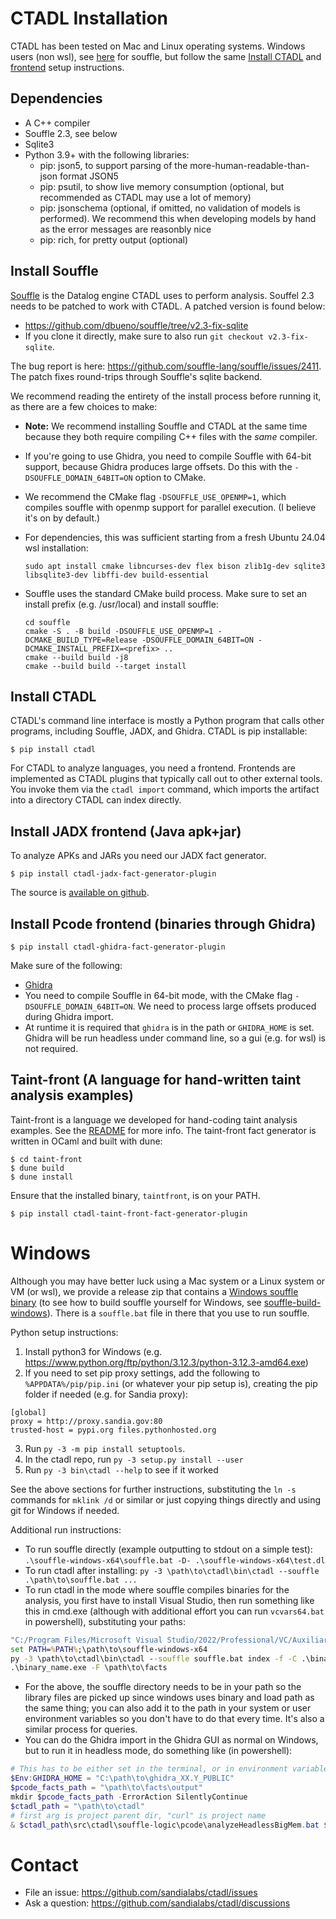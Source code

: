 # CTADL Installation

CTADL has been tested on Mac and Linux operating systems.
Windows users (non wsl), see [here](#windows) for souffle, but follow the same [Install CTADL](#install-ctadl) and [frontend](#frontends) setup instructions.

## Dependencies

- A C++ compiler
- Souffle 2.3, see below
- Sqlite3
- Python 3.9+ with the following libraries:
    - pip: json5, to support parsing of the more-human-readable-than-json format JSON5
    - pip: psutil, to show live memory consumption (optional, but recommended as CTADL may use a lot of memory)
    - pip: jsonschema (optional, if omitted, no validation of models is performed). We recommend this when developing models by hand as the error messages are reasonbly nice
    - pip: rich, for pretty output (optional)

## Install Souffle

[Souffle](https://souffle-lang.github.io) is the Datalog engine CTADL uses to perform analysis.
Souffel 2.3 needs to be patched to work with CTADL.
A patched version is found below:

- https://github.com/dbueno/souffle/tree/v2.3-fix-sqlite
- If you clone it directly, make sure to also run `git checkout v2.3-fix-sqlite`.

The bug report is here: <https://github.com/souffle-lang/souffle/issues/2411>.
The patch fixes round-trips through Souffle's sqlite backend.

We recommend reading the entirety of the install process before running it, as there are a few choices to make:

- **Note:** We recommend installing Souffle and CTADL at the same time because they both require compiling C++ files with the *same* compiler.
- If you're going to use Ghidra, you need to compile Souffle with 64-bit support, because Ghidra produces large offsets.
  Do this with the `-DSOUFFLE_DOMAIN_64BIT=ON` option to CMake.
- We recommend the CMake flag `-DSOUFFLE_USE_OPENMP=1`, which compiles souffle with openmp support for parallel execution. (I believe it's on by default.)
- For dependencies, this was sufficient starting from a fresh Ubuntu 24.04 wsl installation:
  ```
  sudo apt install cmake libncurses-dev flex bison zlib1g-dev sqlite3 libsqlite3-dev libffi-dev build-essential
  ```
- Souffle uses the standard CMake build process. Make sure to set an install prefix (e.g. /usr/local) and install souffle:

  ```
  cd souffle
  cmake -S . -B build -DSOUFFLE_USE_OPENMP=1 -DCMAKE_BUILD_TYPE=Release -DSOUFFLE_DOMAIN_64BIT=ON -DCMAKE_INSTALL_PREFIX=<prefix> ..
  cmake --build build -j8
  cmake --build build --target install
  ```

## Install CTADL

CTADL's command line interface is mostly a Python program that calls other programs, including Souffle, JADX, and Ghidra.
CTADL is pip installable:

    $ pip install ctadl

For CTADL to analyze languages, you need a frontend.
Frontends are implemented as CTADL plugins that typically call out to other external tools.
You invoke them via the `ctadl import` command, which imports the artifact into a directory CTADL can index directly.

## Install JADX frontend (Java apk+jar)

To analyze APKs and JARs you need our JADX fact generator.

    $ pip install ctadl-jadx-fact-generator-plugin

The source is [available on github](https://github.com/sandialabs/ctadl-jadx-fact-generator/releases).

## Install Pcode frontend (binaries through Ghidra)

    $ pip install ctadl-ghidra-fact-generator-plugin

Make sure of the following:

- [Ghidra](https://ghidra-sre.org)
- You need to compile Souffle in 64-bit mode, with the CMake flag
  `-DSOUFFLE_DOMAIN_64BIT=ON`. We need to process large offsets produced during
  Ghidra import.
- At runtime it is required that `ghidra` is in the path or `GHIDRA_HOME` is set. Ghidra will be run headless under command line, so a gui (e.g. for wsl) is not required.

## Taint-front (A language for hand-written taint analysis examples)

Taint-front is a language we developed for hand-coding taint analysis examples.
See the [README](taint-front/README.md) for more info.
The taint-front fact generator is written in OCaml and built with dune:

    $ cd taint-front
    $ dune build
    $ dune install

Ensure that the installed binary, `taintfront`, is on your PATH.

    $ pip install ctadl-taint-front-fact-generator-plugin

# Windows

Although you may have better luck using a Mac system or a Linux system or VM (or wsl), we provide a release zip that contains a [Windows souffle binary](https://github.com/sandialabs/ctadl/releases/download/v0.10.1/souffle-windows-x64.zip) (to see how to build souffle yourself for Windows, see [souffle-build-windows](docs/souffle-build-windows.md)). There is a `souffle.bat` file in there that you use to run souffle.

Python setup instructions:
1) Install python3 for Windows (e.g. https://www.python.org/ftp/python/3.12.3/python-3.12.3-amd64.exe)
2) If you need to set pip proxy settings, add the following to `%APPDATA%/pip/pip.ini` (or whatever your pip setup is), creating the pip folder if needed (e.g. for Sandia proxy):
```
[global]
proxy = http://proxy.sandia.gov:80
trusted-host = pypi.org files.pythonhosted.org
```
3) Run `py -3 -m pip install setuptools`.
4) In the ctadl repo, run `py -3 setup.py install --user`
5) Run `py -3 bin\ctadl --help` to see if it worked

See the above sections for further instructions, substituting the `ln -s` commands for `mklink /d` or similar or just copying things directly and using git for Windows if needed.

Additional run instructions:
- To run souffle directly (example outputting to stdout on a simple test): `.\souffle-windows-x64\souffle.bat -D- .\souffle-windows-x64\test.dl`
- To run ctadl after installing: `py -3 \path\to\ctadl\bin\ctadl --souffle .\path\to\souffle.bat ...`
- To run ctadl in the mode where souffle compiles binaries for the analysis, you first have to install Visual Studio, then run something like this in cmd.exe (although with additional effort you can run `vcvars64.bat` in powershell), substituting your paths:
```cmd
"C:/Program Files/Microsoft Visual Studio/2022/Professional/VC/Auxiliary/Build/vcvars64.bat"
set PATH=%PATH%;\path\to\souffle-windows-x64
py -3 \path\to\ctadl\bin\ctadl --souffle souffle.bat index -f -C .\binary_name \path\to\facts
.\binary_name.exe -F \path\to\facts
```
- For the above, the souffle directory needs to be in your path so the library files are picked up since windows uses binary and load path as the same thing; you can also add it to the path in your system or user environment variables so you don't have to do that every time. It's also a similar process for queries.
- You can do the Ghidra import in the Ghidra GUI as normal on Windows, but to run it in headless mode, do something like (in powershell):
```powershell
# This has to be either set in the terminal, or in environment variables to the path to the outer ghidra directory
$Env:GHIDRA_HOME = "C:\path\to\ghidra_XX.Y_PUBLIC"
$pcode_facts_path = "\path\to\facts\output"
mkdir $pcode_facts_path -ErrorAction SilentlyContinue
$ctadl_path = "\path\to\ctadl"
# first arg is project parent dir, "curl" is project name
& $ctadl_path\src\ctadl\souffle-logic\pcode\analyzeHeadlessBigMem.bat $pcode_facts_path curl -import \path\to\binary -deleteProject -scriptPath $ctadl_path\src\ctadl\souffle-logic\pcode -postScript ExportPCodeForCTADL.java $pcode_facts_path
```


# Contact

- File an issue: <https://github.com/sandialabs/ctadl/issues>
- Ask a question: <https://github.com/sandialabs/ctadl/discussions>
